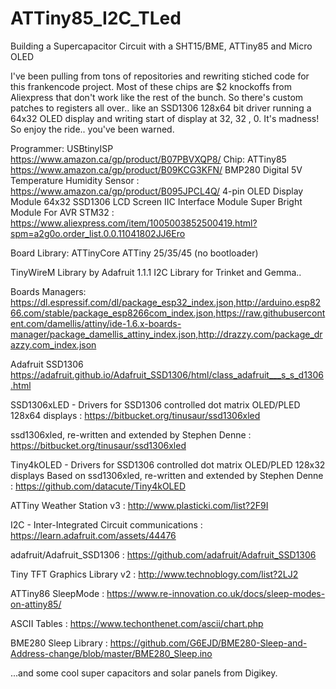 # ATTiny85_I2C_TLed
Building a Supercapacitor Circuit with a SHT15/BME, ATTiny85 and Micro OLED

I've been pulling from tons of repositories and rewriting stiched code for this frankencode project. Most of these chips are $2 knockoffs from Aliexpress that don't work like the rest of the bunch. So there's custom patches to registers all over.. like an SSD1306 128x64 bit driver running a 64x32 OLED display and writing start of display at 32, 32 , 0. It's madness! So enjoy the ride.. you've been warned. 



Programmer: USBtinyISP https://www.amazon.ca/gp/product/B07PBVXQP8/
Chip: ATTiny85 https://www.amazon.ca/gp/product/B09KCG3KFN/
BMP280 Digital 5V Temperature Humidity Sensor : https://www.amazon.ca/gp/product/B095JPCL4Q/
4-pin OLED Display Module 64x32 SSD1306 LCD Screen IIC Interface Module Super Bright Module For AVR STM32
: https://www.aliexpress.com/item/1005003852500419.html?spm=a2g0o.order_list.0.0.11041802JJ6Ero


Board Library: ATTinyCore ATTiny 25/35/45 (no bootloader)

TinyWireM Library by Adafruit 1.1.1 I2C Library for Trinket and Gemma..

Boards Managers:
https://dl.espressif.com/dl/package_esp32_index.json,http://arduino.esp8266.com/stable/package_esp8266com_index.json,https://raw.githubusercontent.com/damellis/attiny/ide-1.6.x-boards-manager/package_damellis_attiny_index.json,http://drazzy.com/package_drazzy.com_index.json

Adafruit SSD1306 https://adafruit.github.io/Adafruit_SSD1306/html/class_adafruit___s_s_d1306.html

SSD1306xLED - Drivers for SSD1306 controlled dot matrix OLED/PLED 128x64 displays 
: https://bitbucket.org/tinusaur/ssd1306xled

ssd1306xled, re-written and extended by Stephen Denne
: https://bitbucket.org/tinusaur/ssd1306xled

Tiny4kOLED - Drivers for SSD1306 controlled dot matrix OLED/PLED 128x32 displays
Based on ssd1306xled, re-written and extended by Stephen Denne
: https://github.com/datacute/Tiny4kOLED

ATTiny Weather Station v3
: http://www.plasticki.com/list?2F9I

I2C - Inter-Integrated Circuit communications
: https://learn.adafruit.com/assets/44476

adafruit/Adafruit_SSD1306 
: https://github.com/adafruit/Adafruit_SSD1306

Tiny TFT Graphics Library v2
: http://www.technoblogy.com/list?2LJ2

ATTiny86  SleepMode
: https://www.re-innovation.co.uk/docs/sleep-modes-on-attiny85/

ASCII Tables
: https://www.techonthenet.com/ascii/chart.php 

BME280 Sleep Library
: https://github.com/G6EJD/BME280-Sleep-and-Address-change/blob/master/BME280_Sleep.ino

...and some cool super capacitors and solar panels from Digikey.
